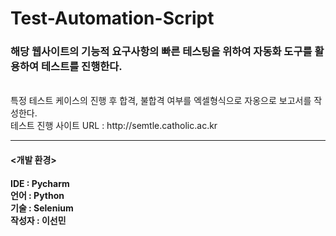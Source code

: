 # Test-Automation-Script
<h3>해당 웹사이트의 기능적 요구사항의 빠른 테스팅을 위하여 자동화 도구를 활용하여 테스트를 진행한다.</h3><br/>
특정 테스트 케이스의 진행 후 합격, 불합격 여부를 엑셀형식으로 자옹으로 보고서를 작성한다.<br/>
테스트 진행 사이트 URL : http://semtle.catholic.ac.kr <br/>

------

<h4><개발 환경><h4/>
IDE : Pycharm<br/>
언어 : Python<br/>
기술 : Selenium<br/>
작성자 : 이선민<br/>

